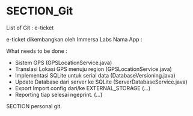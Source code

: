 SECTION_Git
===========

List of Git : e-ticket

e-ticket dikembangkan oleh Immersa Labs
Nama App : <Masih Belum Ditentukan>

What needs to be done :
- Sistem GPS (GPSLocationService.java)
- Translasi Lokasi GPS menuju region (GPSLocationService.java)
- Implementasi SQLite untuk serial data (DatabaseVersioning.java)
- Update Database dari server ke SQLite (ServerDatabaseService.java)
- Export Import config dari/ke EXTERNAL_STORAGE (...)
- Reporting tiap selesai ngeprint. (...)






SECTION personal git.
